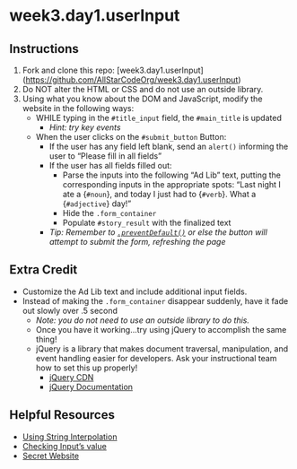 # week3.day1.userInput

## Instructions
1. Fork and clone this repo: [week3.day1.userInput]   (https://github.com/AllStarCodeOrg/week3.day1.userInput)
2. Do NOT alter the HTML or CSS and do not use an outside library.
3. Using what you know about the DOM and JavaScript, modify the website in the following ways:
   - WHILE typing in the `#title_input` field, the `#main_title` is updated
     - *Hint: try key events*
   - When the user clicks on the `#submit_button` Button:
     - If the user has any field left blank, send an `alert()` informing the user to “Please fill in all fields”
     - If the user has all fields filled out:
       - Parse the inputs into the following “Ad Lib” text, putting the corresponding inputs in the appropriate spots: “Last night I ate a {`#noun`}, and today I just had to {`#verb`}. What a {`#adjective`} day!”
       - Hide the `.form_container`
       - Populate `#story_result` with the finalized text
     - *Tip: Remember to [`.preventDefault()`](https://developer.mozilla.org/en-US/docs/Web/API/Event/preventDefault) or else the button will attempt to submit the form, refreshing the page*

## Extra Credit
- Customize the Ad Lib text and include additional input fields.
- Instead of making the `.form_container` disappear suddenly, have it fade out slowly over .5 second
   - *Note: you do not need to use an outside library to do this.*
   - Once you have it working...try using jQuery to accomplish the same thing!
   - jQuery is a library that makes document traversal, manipulation, and event handling easier for developers. Ask your instructional team how to set this up properly!
     - [jQuery CDN](https://code.jquery.com/jquery-3.3.1.js)
     - [jQuery Documentation](https://api.jquery.com/)

## Helpful Resources
- [Using String Interpolation](https://medium.com/@SunnyB/switching-to-es6-part-2-string-interpolation-and-template-literals-2f1b0ee56740)
- [Checking Input’s value](https://www.w3schools.com/jsref/prop_text_value.asp)
- [Secret Website](https://2018-asc-secret.glitch.me/)
